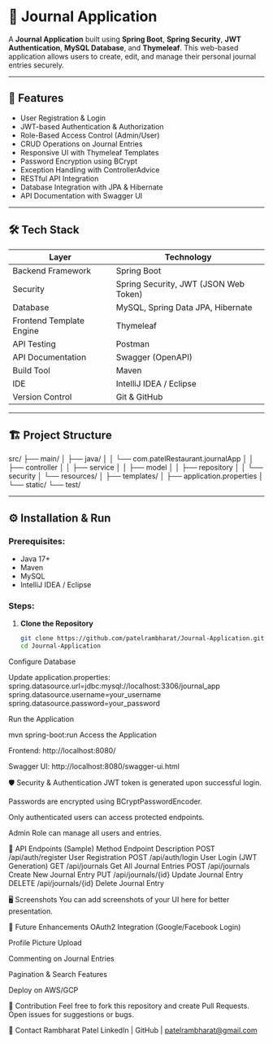 # 📝 Journal Application

A **Journal Application** built using **Spring Boot**, **Spring Security**, **JWT Authentication**, **MySQL Database**, and **Thymeleaf**. This web-based application allows users to create, edit, and manage their personal journal entries securely.

---

## 🌟 Features

- User Registration & Login
- JWT-based Authentication & Authorization
- Role-Based Access Control (Admin/User)
- CRUD Operations on Journal Entries
- Responsive UI with Thymeleaf Templates
- Password Encryption using BCrypt
- Exception Handling with ControllerAdvice
- RESTful API Integration
- Database Integration with JPA & Hibernate
- API Documentation with Swagger UI

---

## 🛠️ Tech Stack

| Layer                  | Technology                                |
|------------------------|-------------------------------------------|
| Backend Framework       | Spring Boot                              |
| Security                | Spring Security, JWT (JSON Web Token)    |
| Database                | MySQL, Spring Data JPA, Hibernate        |
| Frontend Template Engine| Thymeleaf                                |
| API Testing             | Postman                                  |
| API Documentation       | Swagger (OpenAPI)                        |
| Build Tool              | Maven                                    |
| IDE                     | IntelliJ IDEA / Eclipse                  |
| Version Control         | Git & GitHub                             |

---

## 🏗️ Project Structure

src/
├── main/
│ ├── java/
│ │ └── com.patelRestaurant.journalApp
│ │ ├── controller
│ │ ├── service
│ │ ├── model
│ │ ├── repository
│ │ └── security
│ └── resources/
│ ├── templates/
│ ├── application.properties
│ └── static/
└── test/


---

## ⚙️ Installation & Run

### Prerequisites:
- Java 17+
- Maven
- MySQL
- IntelliJ IDEA / Eclipse

### Steps:
1. **Clone the Repository**
   ```bash
   git clone https://github.com/patelrambharat/Journal-Application.git
   cd Journal-Application
Configure Database

Update application.properties:
spring.datasource.url=jdbc:mysql://localhost:3306/journal_app
spring.datasource.username=your_username
spring.datasource.password=your_password

Run the Application

mvn spring-boot:run
Access the Application

Frontend: http://localhost:8080/

Swagger UI: http://localhost:8080/swagger-ui.html

🛡️ Security & Authentication
JWT token is generated upon successful login.

Passwords are encrypted using BCryptPasswordEncoder.

Only authenticated users can access protected endpoints.

Admin Role can manage all users and entries.

📂 API Endpoints (Sample)
Method	Endpoint	Description
POST	/api/auth/register	User Registration
POST	/api/auth/login	User Login (JWT Generation)
GET	/api/journals	Get All Journal Entries
POST	/api/journals	Create New Journal Entry
PUT	/api/journals/{id}	Update Journal Entry
DELETE	/api/journals/{id}	Delete Journal Entry

🖥️ Screenshots
You can add screenshots of your UI here for better presentation.

📌 Future Enhancements
OAuth2 Integration (Google/Facebook Login)

Profile Picture Upload

Commenting on Journal Entries

Pagination & Search Features

Deploy on AWS/GCP

🤝 Contribution
Feel free to fork this repository and create Pull Requests. Open issues for suggestions or bugs.

📧 Contact
Rambharat Patel
LinkedIn | GitHub | patelrambharat@gmail.com
